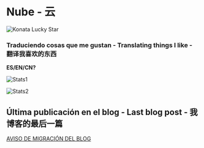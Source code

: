 # Nube - 云

![Konata Lucky Star](https://media1.tenor.com/m/ROTT22u3Vr0AAAAC/konata-lucky-star.gif)

### Traduciendo cosas que me gustan - Translating things I like - 翻译我喜欢的东西
**ES/EN/CN?**

![Stats1](http://github-profile-summary-cards.vercel.app/api/cards/profile-details?username=nubesurrealista&theme=material_palenight)

![Stats2](http://github-profile-summary-cards.vercel.app/api/cards/stats?username=nubesurrealista&theme=material_palenight)

## Última publicación en el blog - Last blog post - 我博客的最后一篇
<!-- BLOG-POST-START -->
[AVISO DE MIGRACIÓN DEL BLOG](https://nube.bearblog.dev/adiosbear/)
<!-- BLOG-POST-END -->
